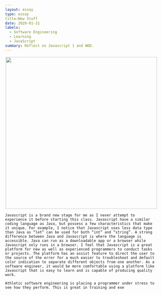 ```yaml
---
layout: essay
type: essay
title:New Stuff
date: 2020-01-31
labels:
  - Software Engineering
  - Learning
  - JavaScript
summary: Reflect on Javascript 1 and WOD.
---
```

<p align='center'>  
<img src='https://dri.es/files/cache/blog/javascript-powered-multichannel-1280w.gif' width='500'/>
</p>

	Javascript is a brand new stage for me as I never attempt to experience it before starting this class. Javascript have a similar coding language as Java, but possess a few characteristics that make it unique. For example, I notice that Javascript uses less data type than Java as “let” can be used for both “int” and “string”. A strong difference between Java and Javascript is where the language is accessible. Java can run as a downloadable app or a browser while Javascript only runs in a browser. I feel that Javascript is a great platform for new as well as experienced programmers to conduct tasks or projects. The platform has an assist feature to direct the user to the source of the error for a much easier to troubleshoot and default color indication to separate different objects from one another. As a software engineer, it would be more comfortable using a platform like Javascript that is easy to learn and is capable of producing quality work. 
	
	Athletic software engineering is placing a programmer under stress to see how they perform. This is great in training and exe
